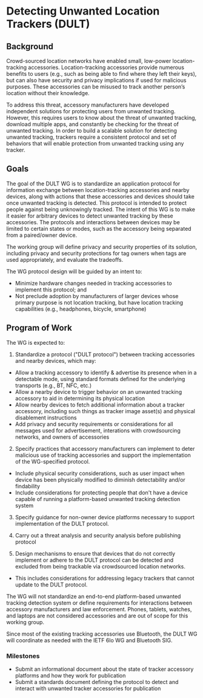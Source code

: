 # Detecting Unwanted Location Trackers (DULT)


## Background
Crowd-sourced location networks have enabled small, low-power location-tracking accessories. Location-tracking accessories provide numerous benefits to users (e.g., such as being able to find where they left their keys), but can also have security and privacy implications if used for malicious purposes. These accessories can be misused to track another person’s location without their knowledge.


To address this threat, accessory manufacturers have developed independent solutions for protecting users from unwanted tracking. However, this requires users to know about the threat of unwanted tracking, download multiple apps, and constantly be checking for the threat of unwanted tracking. In order to build a scalable solution for detecting unwanted tracking, trackers require a consistent protocol and set of behaviors that will enable protection from unwanted tracking using any tracker.


## Goals


The goal of the DULT WG is to standardize an application protocol for information exchange between location-tracking accessories and nearby devices, along with actions that these accessories and devices should take once unwanted tracking is detected. This protocol is intended to protect people against being unknowingly tracked. The intent of this WG is to make it easier for arbitrary devices to detect unwanted tracking by these accessories. The protocols and interactions between devices may be limited to certain states or modes, such as the accessory being separated from a paired/owner device.


The working group will define privacy and security properties of its solution, including privacy and security protections for tag owners when tags are used appropriately, and evaluate the tradeoffs.


The WG protocol design will be guided by an intent to:

* Minimize hardware changes needed in tracking accessories to implement this protocol; and
* Not preclude adoption by manufacturers of larger devices whose primary purpose is not location tracking, but have location tracking capabilities (e.g., headphones, bicycle, smartphone)


## Program of Work


The WG is expected to:

1. Standardize a protocol ("DULT protocol") between tracking accessories and nearby devices, which may:

 * Allow a tracking accessory to identify & advertise its presence when in a detectable mode, using standard formats defined for the underlying transports (e.g., BT, NFC, etc.)
 * Allow a nearby device to trigger behavior on an unwanted tracking accessory to aid in determining its physical location
 * Allow nearby devices to fetch additional information about a tracker accessory, including such things as tracker image asset(s) and physical disablement instructions
 * Add privacy and security requirements or considerations for all messages used for advertisement, interations with crowdsourcing networks, and owners of accessories


2. Specify practices that accessory manufacturers can implement to deter malicious use of tracking accessories and support the implementation of the WG-specified protocol.
 * Include physical security considerations, such as user impact when device has been physically modified to diminish detectability and/or findability
 * Include considerations for protecting people that don't have a device capable of running a platform-based unwanted tracking detection system

3. Specify guidance for non-owner device platforms necessary to support implementation of the DULT protocol.

4. Carry out a threat analysis and security analysis before publishing protocol

5. Design mechanisms to ensure that devices that do not correctly implement or adhere to the DULT protocol can be detected and excluded from being trackable via crowdsourced location networks.
 * This includes considerations for addressing legacy trackers that cannot update to the DULT protocol.

The WG will not standardize an end-to-end platform-based unwanted tracking detection system or define requirements for interactions between accessory manufacturers and law enforcement. Phones, tablets, watches, and laptops are not considered accessories and are out of scope for this working group.

Since most of the existing tracking accessories use Bluetooth, the DULT WG will coordinate as needed with the IETF 6lo WG and Bluetooth SIG.

### Milestones

* Submit an informational document about the state of tracker accessory platforms and how they work for publication
* Submit a standards document defining the protocol to detect and interact with unwanted tracker accessories for publication
